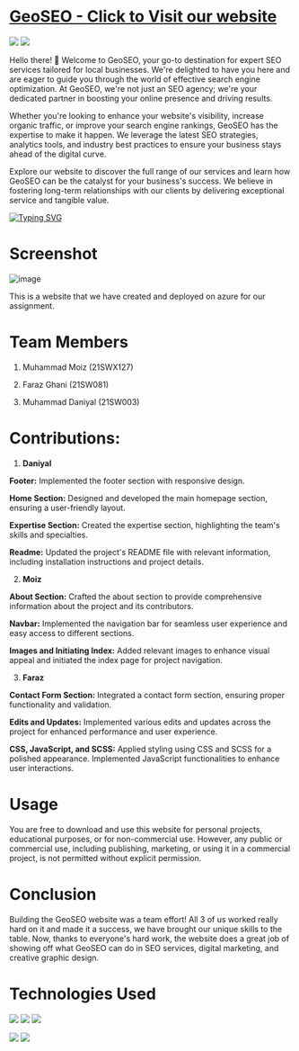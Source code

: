 # <a href="https://purple-pond-0e47adf0f.4.azurestaticapps.net/" >GeoSEO - Click to Visit our website </a>

<a href="https://www.instagram.com/farazghani_"><img src="https://img.shields.io/badge/Instagram-E4405F?style=for-the-badge&logo=instagram&logoColor=white" /></a>  <a href="https://www.linkedin.com/in/farazg/"><img src="https://img.shields.io/badge/LinkedIn-0077B5?style=for-the-badge&logo=linkedin&logoColor=white" /></a> 


Hello there! 👋 Welcome to GeoSEO, your go-to destination for expert SEO services tailored for local businesses. We're delighted to have you here and are eager to guide you through the world of effective search engine optimization. At GeoSEO, we're not just an SEO agency; we're your dedicated partner in boosting your online presence and driving results.

Whether you're looking to enhance your website's visibility, increase organic traffic, or improve your search engine rankings, GeoSEO has the expertise to make it happen. We leverage the latest SEO strategies, analytics tools, and industry best practices to ensure your business stays ahead of the digital curve.

Explore our website to discover the full range of our services and learn how GeoSEO can be the catalyst for your business's success. We believe in fostering long-term relationships with our clients by delivering exceptional service and tangible value.


[![Typing SVG](https://readme-typing-svg.demolab.com?font=Fira+Code&pause=1000&random=false&width=435&lines=Increase+Reach%2C+Generate+Sales)](https://git.io/typing-svg)

# Screenshot
<!-- Add image -->
![image](https://github.com/Faraz-Ghani/GeoSEO/assets/111528872/cf3c6407-965c-4688-93a5-119368e3a4bc)


This is a website that we have created and deployed on azure for our assignment.

# Team Members

1. Muhammad Moiz (21SWX127)

2. Faraz Ghani (21SW081)

3. Muhammad Daniyal (21SW003)
   

# Contributions:

1. **Daniyal**

**Footer:** Implemented the footer section with responsive design.

**Home Section:** Designed and developed the main homepage section, ensuring a user-friendly layout.

**Expertise Section:** Created the expertise section, highlighting the team's skills and specialties.

**Readme:** Updated the project's README file with relevant information, including installation instructions and project details.



2. **Moiz**

**About Section:** Crafted the about section to provide comprehensive information about the project and its contributors.

**Navbar:** Implemented the navigation bar for seamless user experience and easy access to different sections.

**Images and Initiating Index:** Added relevant images to enhance visual appeal and initiated the index page for project navigation.



3. **Faraz**

**Contact Form Section:** Integrated a contact form section, ensuring proper functionality and validation.

**Edits and Updates:** Implemented various edits and updates across the project for enhanced performance and user experience.

**CSS, JavaScript, and SCSS:** Applied styling using CSS and SCSS for a polished appearance.
Implemented JavaScript functionalities to enhance user interactions.




# Usage

You are free to download and use this website for personal projects, educational purposes, or for non-commercial use. However, any public or commercial use, including publishing, marketing, or using it in a commercial project, is not permitted without explicit permission.

# Conclusion

Building the GeoSEO website was a team effort! All 3 of us worked really hard on it and made it a success, we have brought our unique skills to the table. Now, thanks to everyone's hard work, the website does a great job of showing off what GeoSEO can do in SEO services, digital marketing, and creative graphic design.


# Technologies Used

<img src="https://img.shields.io/badge/HTML5-E34F26?style=for-the-badge&logo=html5&logoColor=white" /> <img src="https://img.shields.io/badge/CSS3-1572B6?style=for-the-badge&logo=css3&logoColor=white" /> <img src="https://img.shields.io/badge/JavaScript-323330?style=for-the-badge&logo=javascript&logoColor=F7DF1E" />

<img src="https://img.shields.io/badge/VSCode-0078D4?style=for-the-badge&logo=visual%20studio%20code&logoColor=white" /> <img src="https://img.shields.io/badge/ChatGPT-74aa9c?style=for-the-badge&logo=openai&logoColor=white">

